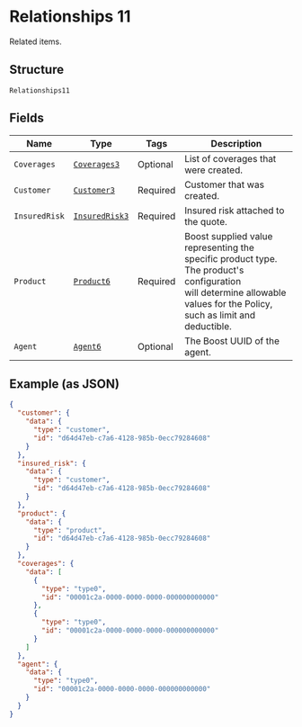 
# Relationships 11

Related items.

## Structure

`Relationships11`

## Fields

| Name | Type | Tags | Description |
|  --- | --- | --- | --- |
| `Coverages` | [`Coverages3`](../../doc/models/coverages-3.md) | Optional | List of coverages that were created. |
| `Customer` | [`Customer3`](../../doc/models/customer-3.md) | Required | Customer that was created. |
| `InsuredRisk` | [`InsuredRisk3`](../../doc/models/insured-risk-3.md) | Required | Insured risk attached to the quote. |
| `Product` | [`Product6`](../../doc/models/product-6.md) | Required | Boost supplied value representing the specific product type. The product's configuration<br>will determine allowable values for the Policy, such as limit and deductible. |
| `Agent` | [`Agent6`](../../doc/models/agent-6.md) | Optional | The Boost UUID of the agent. |

## Example (as JSON)

```json
{
  "customer": {
    "data": {
      "type": "customer",
      "id": "d64d47eb-c7a6-4128-985b-0ecc79284608"
    }
  },
  "insured_risk": {
    "data": {
      "type": "customer",
      "id": "d64d47eb-c7a6-4128-985b-0ecc79284608"
    }
  },
  "product": {
    "data": {
      "type": "product",
      "id": "d64d47eb-c7a6-4128-985b-0ecc79284608"
    }
  },
  "coverages": {
    "data": [
      {
        "type": "type0",
        "id": "00001c2a-0000-0000-0000-000000000000"
      },
      {
        "type": "type0",
        "id": "00001c2a-0000-0000-0000-000000000000"
      }
    ]
  },
  "agent": {
    "data": {
      "type": "type0",
      "id": "00001c2a-0000-0000-0000-000000000000"
    }
  }
}
```

